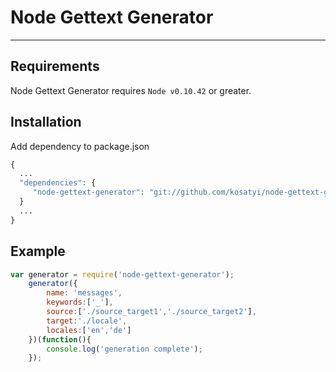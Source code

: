 # Node Gettext Generator
----
## Requirements
Node Gettext Generator requires `Node v0.10.42` or greater.
## Installation
Add dependency to package.json
```php
{
  ...
  "dependencies": {
     "node-gettext-generator": "git://github.com/kosatyi/node-gettext-generator"
  }
  ...
}
```
## Example
```javascript
var generator = require('node-gettext-generator');
    generator({
        name: 'messages',
        keywords:['_'],
        source:['./source_target1','./source_target2'],
        target:'./locale',
        locales:['en','de']
    })(function(){
        console.log('generation complete');
    });
```





